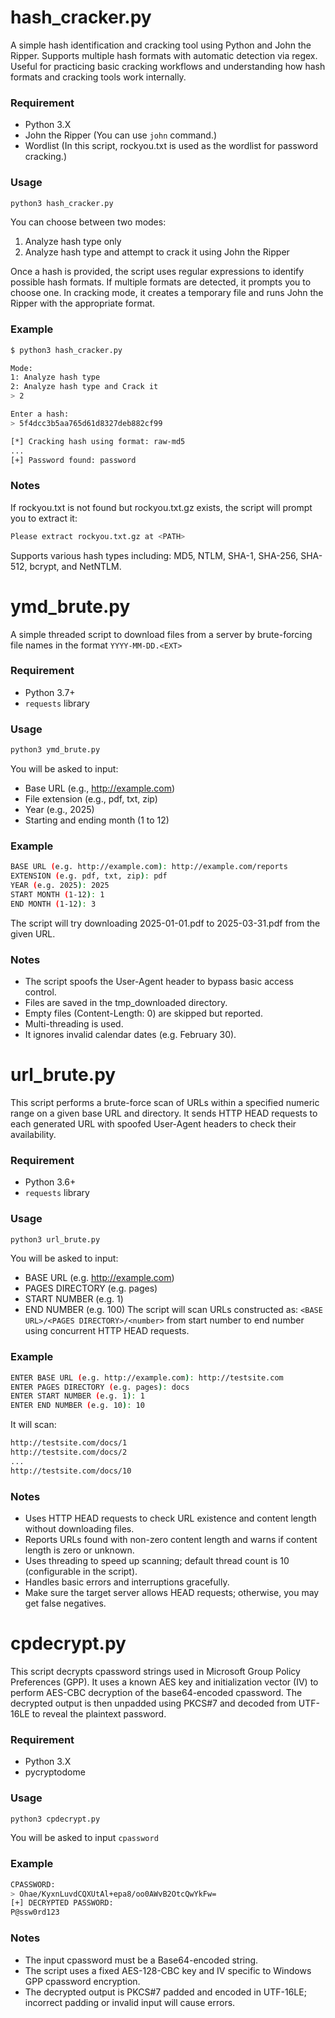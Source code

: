 # hash_cracker.py
A simple hash identification and cracking tool using Python and John the Ripper.
Supports multiple hash formats with automatic detection via regex.
Useful for practicing basic cracking workflows and understanding how hash formats and cracking tools work internally.

### Requirement
- Python 3.X
- John the Ripper (You can use `john` command.)
- Wordlist (In this script, rockyou.txt is used as the wordlist for password cracking.)

### Usage
```bash
python3 hash_cracker.py
```
You can choose between two modes:
1. Analyze hash type only
2. Analyze hash type and attempt to crack it using John the Ripper

Once a hash is provided, the script uses regular expressions to identify possible hash formats.
If multiple formats are detected, it prompts you to choose one.
In cracking mode, it creates a temporary file and runs John the Ripper with the appropriate format.

### Example
```bash
$ python3 hash_cracker.py

Mode:
1: Analyze hash type
2: Analyze hash type and Crack it
> 2

Enter a hash:
> 5f4dcc3b5aa765d61d8327deb882cf99

[*] Cracking hash using format: raw-md5
...
[+] Password found: password
```

### Notes
If rockyou.txt is not found but rockyou.txt.gz exists, the script will prompt you to extract it:
```bash
Please extract rockyou.txt.gz at <PATH>
```
Supports various hash types including: MD5, NTLM, SHA-1, SHA-256, SHA-512, bcrypt, and NetNTLM.

# ymd_brute.py
A simple threaded script to download files from a server by brute-forcing file names in the format `YYYY-MM-DD.<EXT>`

### Requirement
- Python 3.7+
- `requests` library

### Usage
```bash
python3 ymd_brute.py
```
You will be asked to input:
- Base URL (e.g., http://example.com)
- File extension (e.g., pdf, txt, zip)
- Year (e.g., 2025)
- Starting and ending month (1 to 12)

### Example
```bash
BASE URL (e.g. http://example.com): http://example.com/reports
EXTENSION (e.g. pdf, txt, zip): pdf
YEAR (e.g. 2025): 2025
START MONTH (1-12): 1
END MONTH (1-12): 3
```
The script will try downloading 2025-01-01.pdf to 2025-03-31.pdf from the given URL.

### Notes
- The script spoofs the User-Agent header to bypass basic access control.
- Files are saved in the tmp_downloaded directory.
- Empty files (Content-Length: 0) are skipped but reported.
- Multi-threading is used.
- It ignores invalid calendar dates (e.g. February 30).

# url_brute.py
This script performs a brute-force scan of URLs within a specified numeric range on a given base URL and directory.
It sends HTTP HEAD requests to each generated URL with spoofed User-Agent headers to check their availability.

### Requirement
- Python 3.6+
- `requests` library

### Usage
```bash
python3 url_brute.py
```
You will be asked to input:
- BASE URL (e.g. http://example.com)
- PAGES DIRECTORY (e.g. pages)
- START NUMBER (e.g. 1)
- END NUMBER (e.g. 100)
The script will scan URLs constructed as:
`<BASE URL>/<PAGES DIRECTORY>/<number>`
from start number to end number using concurrent HTTP HEAD requests.

### Example
```bash
ENTER BASE URL (e.g. http://example.com): http://testsite.com
ENTER PAGES DIRECTORY (e.g. pages): docs
ENTER START NUMBER (e.g. 1): 1
ENTER END NUMBER (e.g. 10): 10
```
It will scan:
```bash
http://testsite.com/docs/1
http://testsite.com/docs/2
...
http://testsite.com/docs/10
```

### Notes
- Uses HTTP HEAD requests to check URL existence and content length without downloading files.
- Reports URLs found with non-zero content length and warns if content length is zero or unknown.
- Uses threading to speed up scanning; default thread count is 10 (configurable in the script).
- Handles basic errors and interruptions gracefully.
- Make sure the target server allows HEAD requests; otherwise, you may get false negatives.

# cpdecrypt.py
This script decrypts cpassword strings used in Microsoft Group Policy Preferences (GPP).
It uses a known AES key and initialization vector (IV) to perform AES-CBC decryption of the base64-encoded cpassword.
The decrypted output is then unpadded using PKCS#7 and decoded from UTF-16LE to reveal the plaintext password.

### Requirement
- Python 3.X
- pycryptodome

### Usage
```bash
python3 cpdecrypt.py
```
You will be asked to input `cpassword`

### Example
```bash
CPASSWORD:
> Ohae/KyxnLuvdCQXUtAl+epa8/oo0AWvB2OtcQwYkFw=
[+] DECRYPTED PASSWORD:
P@ssw0rd123
```

### Notes
- The input cpassword must be a Base64-encoded string.
- The script uses a fixed AES-128-CBC key and IV specific to Windows GPP cpassword encryption.
- The decrypted output is PKCS#7 padded and encoded in UTF-16LE; incorrect padding or invalid input will cause errors.